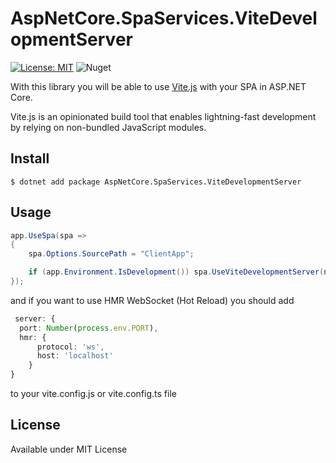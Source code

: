 # AspNetCore.SpaServices.ViteDevelopmentServer
[![License: MIT](https://img.shields.io/badge/License-MIT-yellow.svg)](https://opensource.org/licenses/MIT)
![Nuget](https://img.shields.io/nuget/v/AspNetCore.SpaServices.ViteDevelopmentServer)

With this library you will be able to use [Vite.js](https://vitejs.dev) with your SPA in ASP.NET Core.

Vite.js is an opinionated build tool that enables lightning-fast development by relying on non-bundled
JavaScript modules.

## Install

`$ dotnet add package AspNetCore.SpaServices.ViteDevelopmentServer`

## Usage 
```c#
app.UseSpa(spa =>
{
    spa.Options.SourcePath = "ClientApp";

    if (app.Environment.IsDevelopment()) spa.UseViteDevelopmentServer(npmScript: "dev");
});
```
and if you want to use HMR WebSocket (Hot Reload) you should add
```typescript
 server: {
  port: Number(process.env.PORT),
  hmr: {
      protocol: 'ws',
      host: 'localhost'
    }
}
```
to your vite.config.js or vite.config.ts file

## License

Available under MIT License